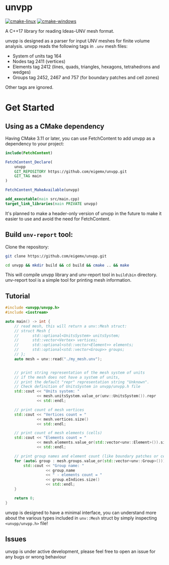 # unvpp

[![cmake-linux](https://github.com/eigenemara/unvpp/actions/workflows/cmake-linux.yml/badge.svg)](https://github.com/eigenemara/unvpp/actions/workflows/cmake-linux.yml)
[![cmake-windows](https://github.com/eigenemara/unvpp/actions/workflows/cmake-windows.yml/badge.svg)](https://github.com/eigenemara/unvpp/actions/workflows/cmake-windows.yml)

A C++17 library for reading Ideas-UNV mesh format.

unvpp is designed as a parser for input UNV meshes for finite volume analysis. unvpp reads the following tags in `.unv` mesh files:

- System of units tag 164
- Nodes tag 2411 (vertices)
- Elements tag 2412 (lines, quads, triangles, hexagons, tetrahedrons and wedges)
- Groups tag 2452, 2467 and 757 (for boundary patches and cell zones)

Other tags are ignored.

# Get Started

## Using as a CMake dependency
Having CMake 3.11 or later, you can use FetchContent to add unvpp as a dependency to your project:

```cmake
include(FetchContent)

FetchContent_Declare(
    unvpp
    GIT_REPOSITORY https://github.com/eigemx/unvpp.git
    GIT_TAG main
)

FetchContent_MakeAvailable(unvpp)

add_executable(main src/main.cpp)
target_link_libraries(main PRIVATE unvpp)

```
It's planned to make a header-only version of unvpp in the future to make it easier to use and avoid the need for FetchContent.

## Build `unv-report` tool:

Clone the repository:

```sh
git clone https://github.com/eigemx/unvpp.git
```

```sh
cd unvpp && mkdir build && cd build && cmake .. && make
```

This will compile unvpp library and unv-report tool in `build\bin` directory. unv-report tool is a simple tool for printing mesh information.


## Tutorial
```cpp
#include <unvpp/unvpp.h>
#include <iostream>

auto main() -> int {
    // read mesh, this will return a unv::Mesh struct:
    // struct Mesh {
    //      std::optional<UnitsSystem> unitsSystem;
    //      std::vector<Vertex> vertices;
    //      std::optional<std::vector<Element>> elements;
    //      std::optional<std::vector<Group>> groups;
    // };
    auto mesh = unv::read("./my_mesh.unv");


    // print string representation of the mesh system of units
    // if the mesh does not have a system of units, 
    // print the default "repr" representation string "Unknown".
    // Check definition of UnitsSystem in unvpp/unvpp.h file
    std::cout << "Units system: " 
              << mesh.unitsSystem.value_or(unv::UnitsSystem()).repr
              << std::endl;

    // print count of mesh vertices
    std::cout << "Vertices count = " 
              << mesh.vertices.size() 
              << std::endl;

    // print count of mesh elements (cells)
    std::cout << "Elements count = " 
              << mesh.elements.value_or(std::vector<unv::Element>()).size()
              << std::endl;

    // print group names and element count (like boundary patches or cell zones)
    for (auto& group : mesh.groups.value_or(std::vector<unv::Group>())) {
        std::cout << "Group name: " 
                  << group.name 
                  << " - elements count = " 
                  << group.eIndices.size()
                  << std::endl;
    }

    return 0;
}
```

unvpp is designed to have a minimal interface, you can understand more about the various types included in `unv::Mesh` struct by simply inspecting `<unvpp/unvpp.h>` file!

## Issues
unvpp is under active development, please feel free to open an issue for any bugs or wrong behaviour
